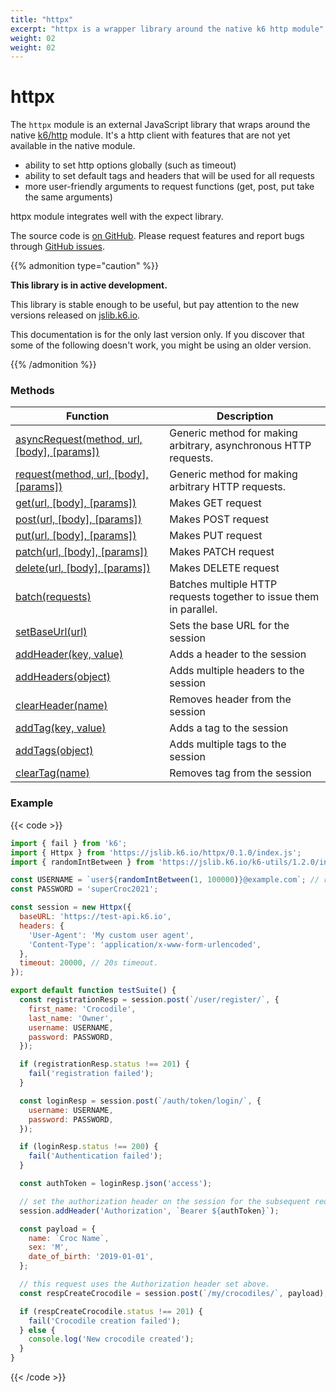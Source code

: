 ```yaml
---
title: "httpx"
excerpt: "httpx is a wrapper library around the native k6 http module"
weight: 02
weight: 02
---
```


# httpx

The `httpx` module is an external JavaScript library that wraps around the native [k6/http](https://grafana.com/docs/k6/<K6_VERSION>/javascript-api/k6-http) module.
It's a http client with features that are not yet available in the native module.

- ability to set http options globally (such as timeout)
- ability to set default tags and headers that will be used for all requests
- more user-friendly arguments to request functions (get, post, put take the same arguments)

httpx module integrates well with the expect library.

The source code is [on GitHub](https://github.com/k6io/k6-jslib-httpx).
Please request features and report bugs through [GitHub issues](https://github.com/k6io/k6-jslib-httpx/issues).

{{% admonition type="caution" %}}

**This library is in active development.**

This library is stable enough to be useful, but pay attention to the new versions released on [jslib.k6.io](https://jslib.k6.io).

This documentation is for the only last version only. If you discover that some of the following doesn't work, you might be using an older version.

 {{% /admonition %}}

### Methods

| Function                                                                                       | Description                                                        |
| ---------------------------------------------------------------------------------------------- | ------------------------------------------------------------------ |
| [asyncRequest(method, url, [body], [params])](/javascript-api/jslib/httpx/asyncrequest)        | Generic method for making arbitrary, asynchronous HTTP requests.   |
| [request(method, url, [body], [params])](/javascript-api/jslib/httpx/request)                  | Generic method for making arbitrary HTTP requests.                 |
| [get(url, [body], [params])](/javascript-api/jslib/httpx/get)                                  | Makes GET request                                                  |
| [post(url, [body], [params])](/javascript-api/jslib/httpx/post)                                | Makes POST request                                                 |
| [put(url, [body], [params])](/javascript-api/jslib/httpx/put)                                  | Makes PUT request                                                  |
| [patch(url, [body], [params])](/javascript-api/jslib/httpx/patch)                              | Makes PATCH request                                                |
| [delete(url, [body], [params])](/javascript-api/jslib/httpx/delete)                            | Makes DELETE request                                               |
| [batch(requests)](https://grafana.com/docs/k6/<K6_VERSION>/javascript-api/jslib/httpx/batch)           | Batches multiple HTTP requests together to issue them in parallel. |
| [setBaseUrl(url)](https://grafana.com/docs/k6/<K6_VERSION>/javascript-api/jslib/httpx/setbaseurl)      | Sets the base URL for the session                                  |
| [addHeader(key, value)](https://grafana.com/docs/k6/<K6_VERSION>/javascript-api/jslib/httpx/addheader) | Adds a header to the session                                       |
| [addHeaders(object)](https://grafana.com/docs/k6/<K6_VERSION>/javascript-api/jslib/httpx/addheaders)   | Adds multiple headers to the session                               |
| [clearHeader(name)](https://grafana.com/docs/k6/<K6_VERSION>/javascript-api/jslib/httpx/clearheader)   | Removes header from the session                                    |
| [addTag(key, value)](https://grafana.com/docs/k6/<K6_VERSION>/javascript-api/jslib/httpx/addtag)       | Adds a tag to the session                                          |
| [addTags(object)](https://grafana.com/docs/k6/<K6_VERSION>/javascript-api/jslib/httpx/addtags)         | Adds multiple tags to the session                                  |
| [clearTag(name)](https://grafana.com/docs/k6/<K6_VERSION>/javascript-api/jslib/httpx/cleartag)         | Removes tag from the session                                       |

### Example

{{< code >}}

```javascript
import { fail } from 'k6';
import { Httpx } from 'https://jslib.k6.io/httpx/0.1.0/index.js';
import { randomIntBetween } from 'https://jslib.k6.io/k6-utils/1.2.0/index.js';

const USERNAME = `user${randomIntBetween(1, 100000)}@example.com`; // random email address
const PASSWORD = 'superCroc2021';

const session = new Httpx({
  baseURL: 'https://test-api.k6.io',
  headers: {
    'User-Agent': 'My custom user agent',
    'Content-Type': 'application/x-www-form-urlencoded',
  },
  timeout: 20000, // 20s timeout.
});

export default function testSuite() {
  const registrationResp = session.post(`/user/register/`, {
    first_name: 'Crocodile',
    last_name: 'Owner',
    username: USERNAME,
    password: PASSWORD,
  });

  if (registrationResp.status !== 201) {
    fail('registration failed');
  }

  const loginResp = session.post(`/auth/token/login/`, {
    username: USERNAME,
    password: PASSWORD,
  });

  if (loginResp.status !== 200) {
    fail('Authentication failed');
  }

  const authToken = loginResp.json('access');

  // set the authorization header on the session for the subsequent requests.
  session.addHeader('Authorization', `Bearer ${authToken}`);

  const payload = {
    name: `Croc Name`,
    sex: 'M',
    date_of_birth: '2019-01-01',
  };

  // this request uses the Authorization header set above.
  const respCreateCrocodile = session.post(`/my/crocodiles/`, payload);

  if (respCreateCrocodile.status !== 201) {
    fail('Crocodile creation failed');
  } else {
    console.log('New crocodile created');
  }
}
```

{{< /code >}}
